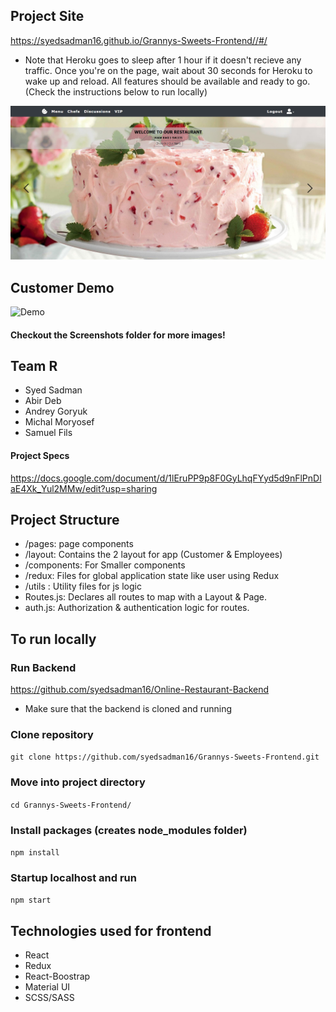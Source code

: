 ## Project Site
https://syedsadman16.github.io/Grannys-Sweets-Frontend//#/
- Note that Heroku goes to sleep after 1 hour if it doesn't recieve any traffic. Once you're on the page, wait about 30 seconds for Heroku to wake up and reload. All features should be available and ready to go. (Check the instructions below to run locally) 

<img src='Screenshots/main_menu.jpg' title='' width='' alt='Demo' /> 

## Customer Demo 
<img src='restaurant_demo.gif' title='' width='' alt='Demo' /> 

#### Checkout the Screenshots folder for more images!

## Team R
- Syed Sadman
- Abir Deb
- Andrey Goryuk
- Michal Moryosef
- Samuel Fils
#### Project Specs 
https://docs.google.com/document/d/1lEruPP9p8F0GyLhqFYyd5d9nFlPnDlaE4Xk_Yul2MMw/edit?usp=sharing

## Project Structure

- /pages: page components
- /layout: Contains the 2 layout for app (Customer & Employees)
- /components: For Smaller components
- /redux: Files for global application state like user using Redux
- /utils : Utility files for js logic
- Routes.js: Declares all routes to map with a Layout & Page.
- auth.js: Authorization & authentication logic for routes.

## To run locally

### Run Backend
https://github.com/syedsadman16/Online-Restaurant-Backend
- Make sure that the backend is cloned and running 

### Clone repository

`git clone https://github.com/syedsadman16/Grannys-Sweets-Frontend.git`

### Move into project directory

`cd Grannys-Sweets-Frontend/`

### Install packages (creates node_modules folder)

`npm install`

### Startup localhost and run

`npm start`

## Technologies used for frontend
- React
- Redux
- React-Boostrap
- Material UI
- SCSS/SASS
